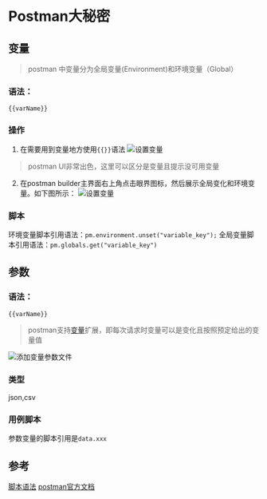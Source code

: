 # Postman大秘密

## 变量
>postman 中变量分为全局变量(Environment)和环境变量（Global）

### 语法：
```{{varName}}```

### 操作
1. 在需要用到变量地方使用`{{}}`语法
![设置变量](resources/variable-tip.png)
>postman UI非常出色，这里可以区分是变量且提示没可用变量

2. 在postman builder主界面右上角点击眼界图标，然后展示全局变化和环境变量。如下图所示：
![设置变量](resources/variable-operation.png)

### 脚本
环境变量脚本引用语法：```pm.environment.unset("variable_key");```
全局变量脚本引用语法：```pm.globals.get("variable_key")```

## 参数
### 语法：
```{{varName}}```
>postman支持[变量](#变量)扩展，即每次请求时变量可以是变化且按照预定给出的变量值

![添加变量参数文件](resources/var-data.png)
### 类型
json,csv
### 用例脚本
参数变量的脚本引用是`data.xxx`

## 参考
[脚本语法](https://learning.postman.com/docs/postman/scripts/test-scripts/)
[postman官方文档](https://learning.postman.com/docs/postman/launching-postman/introduction/)



